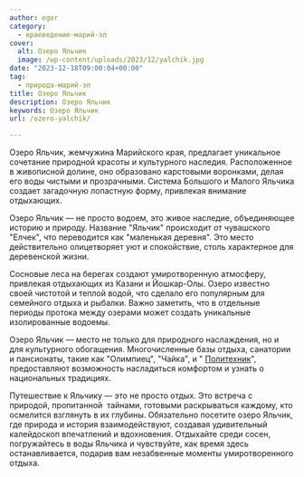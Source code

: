 ```yaml
---
author: egor
category:
  - краеведение-марий-эл
cover:
  alt: Озеро Яльчик
  image: /wp-content/uploads/2023/12/yalchik.jpg
date: "2023-12-18T09:00:04+00:00"
tag:
  - природа-марий-эл
title: Озеро Яльчик
description: Озеро Яльчик
keywords: Озеро Яльчик
url: /ozero-yalchik/

---
```

Озеро Яльчик, жемчужина Марийского края, предлагает уникальное сочетание природной красоты и культурного наследия. Расположенное в живописной долине, оно образовано карстовыми воронками, делая его воды чистыми и прозрачными. Система Большого и Малого Яльчика создает загадочную лопастную форму, привлекая внимание отдыхающих.

Озеро Яльчик — не просто водоем, это живое наследие, объединяющее историю и природу. Название "Яльчик" происходит от чувашского "Елчек", что переводится как "маленькая деревня". Это место действительно олицетворяет уют и спокойствие, столь характерное для деревенской жизни.

Сосновые леса на берегах создают умиротворенную атмосферу, привлекая отдыхающих из Казани и Йошкар-Олы. Озеро известно своей чистотой и теплой водой, что сделало его популярным для семейного отдыха и рыбалки. Важно заметить, что в отдельные периоды протока между озерами может создать уникальные изолированные водоемы.

Озеро Яльчик — место не только для природного наслаждения, но и для культурного обогащения. Многочисленные базы отдыха, санатории и пансионаты, такие как "Олимпиец", "Чайка", и " [Политехник](/studencheskaya-stolovaya-na-sovetskoj/)", предоставляют возможность насладиться комфортом и узнать о национальных традициях.

Путешествие к Яльчику — это не просто отдых. Это встреча с природой, пропитанной  тайнами, готовыми раскрываться каждому, кто осмелится взглянуть в их глубины. Обязательно посетите озеро Яльчик, где природа и история взаимодействуют, создавая удивительный калейдоскоп впечатлений и вдохновения. Отдыхайте среди сосен, погружайтесь в воды Яльчика и чувствуйте, как время здесь останавливается, подарив вам незабвенные моменты умиротворенного отдыха.
